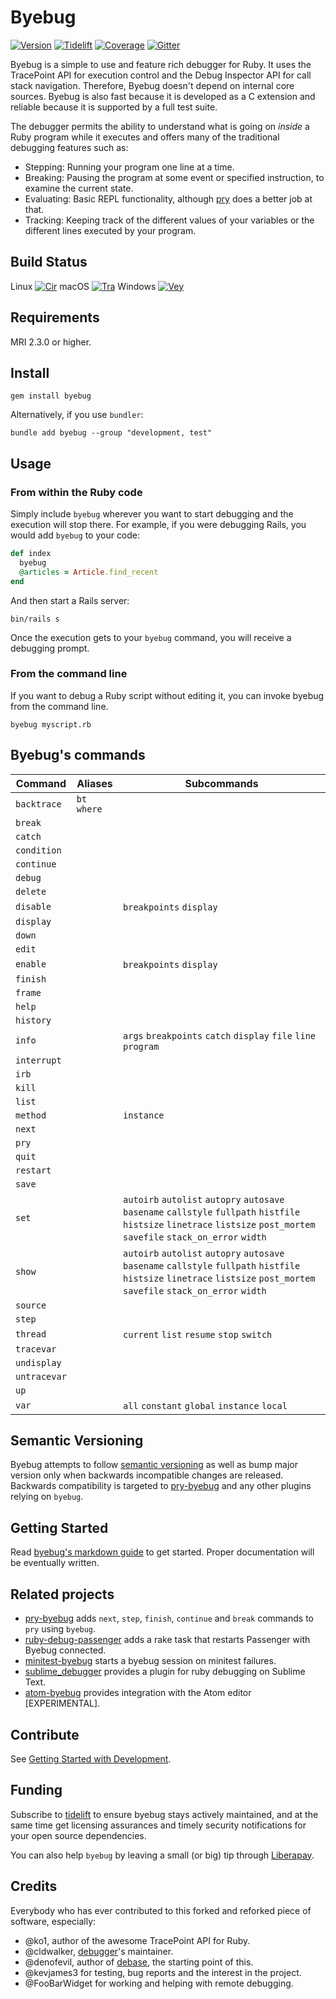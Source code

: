 # Byebug

[![Version][gem]][gem_url]
[![Tidelift][tid]][tid_url]
[![Coverage][cov]][cov_url]
[![Gitter][irc]][irc_url]

[gem]: https://img.shields.io/gem/v/byebug.svg
[tid]: https://tidelift.com/badges/github/deivid-rodriguez/byebug
[cov]: https://api.codeclimate.com/v1/badges/f1a1bec582752c22da80/test_coverage
[irc]: https://img.shields.io/badge/IRC%20(gitter)-devs%20%26%20users-brightgreen.svg

[gem_url]: https://rubygems.org/gems/byebug
[tid_url]: https://tidelift.com/subscription/pkg/rubygems-byebug?utm_source=rubygems-byebug&utm_medium=readme_badge
[cov_url]: https://codeclimate.com/github/deivid-rodriguez/byebug/test_coverage
[irc_url]: https://gitter.im/deivid-rodriguez/byebug

Byebug is a simple to use and feature rich debugger for Ruby. It uses the
TracePoint API for execution control and the Debug Inspector API for call stack
navigation. Therefore, Byebug doesn't depend on internal core sources. Byebug is also
fast because it is developed as a C extension and reliable because it is supported
by a full test suite.

The debugger permits the ability to understand what is going on _inside_ a Ruby program
while it executes and offers many of the traditional debugging features such as:

* Stepping: Running your program one line at a time.
* Breaking: Pausing the program at some event or specified instruction, to
  examine the current state.
* Evaluating: Basic REPL functionality, although [pry] does a better job at
  that.
* Tracking: Keeping track of the different values of your variables or the
  different lines executed by your program.

## Build Status

Linux [![Cir][cir]][cir_url]
macOS [![Tra][tra]][tra_url]
Windows [![Vey][vey]][vey_url]

[cir]: https://circleci.com/gh/deivid-rodriguez/byebug/tree/master.svg?style=svg
[tra]: https://api.travis-ci.org/deivid-rodriguez/byebug.svg?branch=master
[vey]: https://ci.appveyor.com/api/projects/status/github/deivid-rodriguez/byebug?svg=true

[cir_url]: https://circleci.com/gh/deivid-rodriguez/byebug/tree/master
[tra_url]: https://travis-ci.org/deivid-rodriguez/byebug
[vey_url]: https://ci.appveyor.com/project/deivid-rodriguez/byebug

## Requirements

MRI 2.3.0 or higher.

## Install

```shell
gem install byebug
```

Alternatively, if you use `bundler`:

```shell
bundle add byebug --group "development, test"
```

## Usage

### From within the Ruby code

Simply include `byebug` wherever you want to start debugging and the execution will
stop there. For example, if you were debugging Rails, you would add `byebug` to
your code:

```ruby
def index
  byebug
  @articles = Article.find_recent
end
```

And then start a Rails server:

```shell
bin/rails s
```

Once the execution gets to your `byebug` command, you will receive a debugging prompt.

### From the command line

If you want to debug a Ruby script without editing it, you can invoke byebug from the command line.

```shell
byebug myscript.rb
```

## Byebug's commands

Command     | Aliases      | Subcommands
-------     | -------      | -----------
`backtrace` | `bt` `where` |
`break`     |              |
`catch`     |              |
`condition` |              |
`continue`  |              |
`debug`     |              |
`delete`    |              |
`disable`   |              | `breakpoints` `display`
`display`   |              |
`down`      |              |
`edit`      |              |
`enable`    |              | `breakpoints` `display`
`finish`    |              |
`frame`     |              |
`help`      |              |
`history`   |              |
`info`      |              | `args` `breakpoints` `catch` `display` `file` `line` `program`
`interrupt` |              |
`irb`       |              |
`kill`      |              |
`list`      |              |
`method`    |              | `instance`
`next`      |              |
`pry`       |              |
`quit`      |              |
`restart`   |              |
`save`      |              |
`set`       |              | `autoirb` `autolist` `autopry` `autosave` `basename` `callstyle` `fullpath` `histfile` `histsize` `linetrace` `listsize` `post_mortem` `savefile` `stack_on_error` `width`
`show`      |              | `autoirb` `autolist` `autopry` `autosave` `basename` `callstyle` `fullpath` `histfile` `histsize` `linetrace` `listsize` `post_mortem` `savefile` `stack_on_error` `width`
`source`    |              |
`step`      |              |
`thread`    |              | `current` `list` `resume` `stop` `switch`
`tracevar`  |              |
`undisplay` |              |
`untracevar`|              |
`up`        |              |
`var`       |              | `all` `constant` `global` `instance` `local`

## Semantic Versioning

Byebug attempts to follow [semantic versioning](https://semver.org) as well as
bump major version only when backwards incompatible changes are released.
Backwards compatibility is targeted to [pry-byebug] and any other plugins
relying on `byebug`.

## Getting Started

Read [byebug's markdown
guide](https://github.com/deivid-rodriguez/byebug/blob/master/GUIDE.md) to get
started. Proper documentation will be eventually written.

## Related projects

* [pry-byebug] adds `next`, `step`, `finish`, `continue` and `break` commands
  to `pry` using `byebug`.
* [ruby-debug-passenger] adds a rake task that restarts Passenger with Byebug
  connected.
* [minitest-byebug] starts a byebug session on minitest failures.
* [sublime_debugger] provides a plugin for ruby debugging on Sublime Text.
* [atom-byebug] provides integration with the Atom editor [EXPERIMENTAL].

## Contribute

See [Getting Started with Development](CONTRIBUTING.md).

## Funding

Subscribe to [tidelift] to ensure byebug stays actively maintained, and at the
same time get licensing assurances and timely security notifications for your
open source dependencies.

You can also help `byebug` by leaving a small (or big) tip through [Liberapay].

## Credits

Everybody who has ever contributed to this forked and reforked piece of
software, especially:

* @ko1, author of the awesome TracePoint API for Ruby.
* @cldwalker, [debugger]'s maintainer.
* @denofevil, author of [debase], the starting point of this.
* @kevjames3 for testing, bug reports and the interest in the project.
* @FooBarWidget for working and helping with remote debugging.

[debugger]: https://github.com/cldwalker/debugger
[pry]: https://github.com/pry/pry
[debase]: https://github.com/denofevil/debase
[pry-byebug]: https://github.com/deivid-rodriguez/pry-byebug
[ruby-debug-passenger]: https://github.com/davejamesmiller/ruby-debug-passenger
[minitest-byebug]: https://github.com/kaspth/minitest-byebug
[sublime_debugger]: https://github.com/shuky19/sublime_debugger
[atom-byebug]: https://github.com/izaera/atom-byebug
[liberapay]: https://liberapay.com/byebug/donate
[tidelift]: https://tidelift.com/subscription/pkg/rubygems-byebug?utm_source=rubygems-byebug&utm_medium=readme_text
